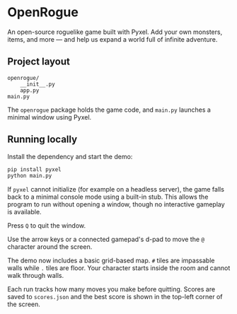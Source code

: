 # OpenRogue

An open-source roguelike game built with Pyxel. Add your own monsters, items, and more — and help us expand a world full of infinite adventure.

## Project layout

```
openrogue/
    __init__.py
    app.py
main.py
```

The `openrogue` package holds the game code, and `main.py` launches a minimal window using Pyxel.

## Running locally

Install the dependency and start the demo:

```bash
pip install pyxel
python main.py
```

If `pyxel` cannot initialize (for example on a headless server), the game falls
back to a minimal console mode using a built-in stub. This allows the program to
run without opening a window, though no interactive gameplay is available.

Press `Q` to quit the window.

Use the arrow keys or a connected gamepad's d-pad to move the `@` character around the screen.

The demo now includes a basic grid-based map. `#` tiles are impassable walls while `.` tiles are floor. Your character starts inside the room and cannot walk through walls.

Each run tracks how many moves you make before quitting. Scores are saved to `scores.json` and the best score is shown in the top-left corner of the screen.
